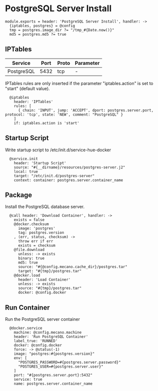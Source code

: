 
# PostgreSQL Server Install

    module.exports = header: 'PostgreSQL Server Install', handler: ->
      {iptables, postgres} = @config
      tmp = postgres.image_dir ?= "/tmp_#{Date.now()}"
      md5 = postgres.md5 ?= true
    
## IPTables

| Service    | Port | Proto | Parameter |
|------------|------|-------|-----------|
| PostgreSQL | 5432 | tcp   | -         |


IPTables rules are only inserted if the parameter "iptables.action" is set to
"start" (default value).

      @iptables
        header: 'IPTables'
        rules: [
          { chain: 'INPUT', jump: 'ACCEPT', dport: postgres.server.port, protocol: 'tcp', state: 'NEW', comment: "PostgreSQL" }
        ]
        if: iptables.action is 'start'
        
## Startup Script

Write startup script to /etc/init.d/service-hue-docker

      @service.init
        header: 'Startup Script'
        source: "#{__dirname}/resources/postgres-server.j2"
        local: true
        target: "/etc/init.d/postgres-server"
        context: container: postgres.server.container_name

## Package
Install the PostgreSQL database server.

      @call header: 'Download Container', handler: ->
        exists = false
        @docker.checksum
          image: 'postgres'
          tag: postgres.version
        , (err, status, checksum) ->
          throw err if err
          exists = checksum
        @file.download
          unless: -> exists
          binary: true
          md5: true
          source: "#{@config.mecano.cache_dir}/postgres.tar"
          target: "#{tmp}/postgres.tar"
        @docker.load
          header: 'Load Container'
          unless: -> exists
          source: "#{tmp}/postgres.tar"
          docker: @config.docker
      
## Run Container
Run the PostgreSQL server container

      @docker.service
        machine: @config.mecano.machine
        header: 'Run PostgreSQL Container'
        label_true: 'RUNNED'
        docker: @config.docker
        force: -> @status(-1)
        image: "postgres:#{postgres.version}"
        env: [
          "POSTGRES_PASSWORD=#{postgres.server.password}"
          "POSTGRES_USER=#{postgres.server.user}"
        ]
        port: "#{postgres.server.port}:5432"
        service: true
        name: postgres.server.container_name
